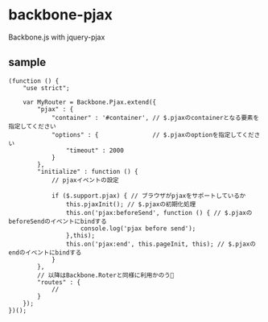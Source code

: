 backbone-pjax
=============

Backbone.js with jquery-pjax

## sample 


    (function () {
        "use strict";
    
        var MyRouter = Backbone.Pjax.extend({
            "pjax" : {
                "container" : '#container', // $.pjaxのcontainerとなる要素を指定してください
                "options" : {               // $.pjaxのoptionを指定してください
                    "timeout" : 2000
                }
            },
            "initialize" : function () {
                // pjaxイベントの設定
    
                if ($.support.pjax) { // ブラウザがpjaxをサポートしているか
                    this.pjaxInit(); // $.pjaxの初期化処理
                    this.on('pjax:beforeSend', function () { // $.pjaxのbeforeSendのイベントにbindする
                        console.log('pjax before send');
                    },this);
                    this.on('pjax:end', this.pageInit, this); // $.pjaxのendのイベントにbindする
                }
            },
            // 以降はBackbone.Roterと同様に利用かのう
            "routes" : {
                // 
            }
        });
    })();
